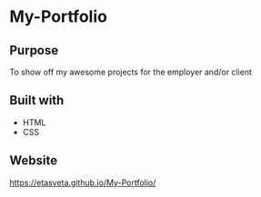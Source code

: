 # My-Portfolio

## Purpose
To show off my awesome projects for the employer and/or client

## Built with

* HTML
* CSS

## Website
https://etasveta.github.io/My-Portfolio/
